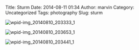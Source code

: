 Title: Sturm
Date: 2014-08-11 01:34
Author: marvin
Category: Uncategorized
Tags: photography
Slug: sturm

![wpid-img_20140810_203333_1]({filename}/images/wpid-img_20140810_203333_1.jpg)

![wpid-img_20140810_203653_1]({filename}/images/wpid-img_20140810_203653_1.jpg)

![wpid-img_20140810_203441_1]({filename}/images/wpid-img_20140810_203441_1.jpg)

